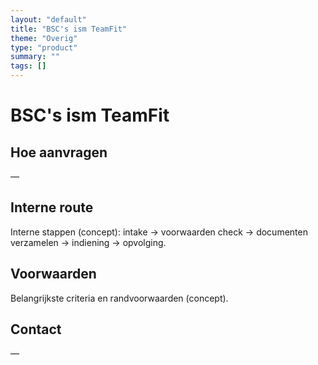 ```yaml
---
layout: "default"
title: "BSC's ism TeamFit"
theme: "Overig"
type: "product"
summary: ""
tags: []
---
```

# BSC's ism TeamFit



## Hoe aanvragen
—

## Interne route
Interne stappen (concept): intake → voorwaarden check → documenten verzamelen → indiening → opvolging.

## Voorwaarden
Belangrijkste criteria en randvoorwaarden (concept).

## Contact
—
